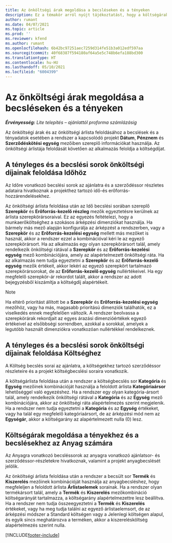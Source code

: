 ```yaml
---
title: Az önköltségi árak megoldása a becsléseken és a tényeken
description: Ez a témakör arról nyújt tájékoztatást, hogy a költségárakat hogyan használják a projektbecslésekhez, és a tényadatok hogyan lesznek megoldva.
author: rumant
ms.date: 04/07/2021
ms.topic: article
ms.prod: ''
ms.reviewer: kfend
ms.author: rumant
ms.openlocfilehash: 6b42bc97251aec7259d314fe51b3a012edf597aa
ms.sourcegitcommit: 40f68387f594180af64a5e5c748b6efa188bd300
ms.translationtype: HT
ms.contentlocale: hu-HU
ms.lasthandoff: 05/10/2021
ms.locfileid: "6004399"
---
```

# <a name="resolve-cost-prices-on-project-estimates-and-actuals"></a>Az önköltségi árak megoldása a becsléseken és a tényeken 

_**Érvényesség:** Lite telepítés – ajánlattól proforma számlázásig_

Az önköltségi árak és az önköltségi árlista feloldásához a becslések és a tényadatok esetében a rendszer a kapcsolódó projekt **Dátum**, **Pénznem** és **Szerződéskötési egység** mezőiben szereplő információkat használja. Az önköltségi árlistája feloldását követően az alkalmazás feloldja a költségdíjat.

## <a name="resolving-cost-rates-on-actual-and-estimate-lines-for-time"></a>A tényleges és a becslési sorok önköltségi díjainak feloldása Időhöz

Az Időre vonatkozó becslési sorok az ajánlatra és a szerződéssor részletes adataira hivatkoznak a projekthez tartozó idő-és erőforrás-hozzárendelésekhez.

Az önköltségi árlista feloldása után az Idő becslési sorában szereplő **Szerepkör** és **Erőforrás-kezelő részleg** mezők egyeztetésre kerülnek az árlista szerepkörársoraival. Ez az egyezés feltételezi, hogy a munkaerőköltséghez a szokásos árképzési dimenziókat használja. Ha bármely más mező alapján konfigurálja az árképzést a rendszerben, vagy a **Szerepkör** és az **Erőforrás-kezelési egység** mellett más mezőket is használ, akkor a rendszer ezzel a kombinációval kéri le az egyező szerepkörársort. Ha az alkalmazás egy olyan szerepkörársort talál, amely rendelkezik önköltségi rátával a **Szerepkör** és az **Erőforrás-kezelési egység** mező kombinációjára, amely az alapértelmezett önköltségi ráta. Ha az alkalmazás nem tudja egyeztetni a **Szerepkör** és az **Erőforrás-kezelő egység** mezők értékeit, akkor lekéri az egyező szerepkört tartalmazó szerepkörársorokat, de az **Erőforrás-kezelő egység** nullértékeivel. Ha egy megfelelő szerepkör-ár rekordot talált, akkor a rendszer az adott bejegyzésből kiszámítja a költségdíj alapértékeit. 

> [!NOTE]
> Ha eltérő prioritást állított be a **Szerepkör** és **Erőforrás-kezelési egység** mezőhöz, vagy ha más, magasabb prioritású dimenziók találhatók, ez a viselkedés ennek megfelelően változik. A rendszer beolvassa a szerepkörárak rekordjait az egyes árazási dimenzióértékek egyező értékeivel az elsőbbségi sorrendben, azokkal a sorokkal, amelyek a legutóbb használt dimenziókra vonatkozóan nullértékkel rendelkeznek.

## <a name="resolving-cost-rates-on-actual-and-estimate-lines-for-expense"></a>A tényleges és a becslési sorok önköltségi díjainak feloldása Költséghez

A Költség becslés sorai az ajánlatra, a költségekhez tartozó szerződéssor részleteire és a projekt költségbecslési soraira vonatkozik.

A költségárlista feloldása után a rendszer a költségbecslés sor **Kategória** és **Egység** mezőinek kombinációját használja a feloldott árlista **Kategóriaársor** lehetőséggel való egyezéshez. Ha a rendszer egy olyan kategória-ársort talál, amely rendelkezik önköltségi rátával a **Kategória** és az **Egység** mező kombinációjára, akkor az önköltségi ráta alapértelmezés szerint megjelenik. Ha a rendszer nem tudja egyeztetni a **Kategória** és az **Egység** értékeket, vagy ha talál egy megfelelő kategóriaársort, de az árképzési mód nem az **Egységár**, akkor a költségarány az alapértelmezett nulla (0) lesz.

## <a name="resolving-cost-rates-on-actual-and-estimate-lines-for-material"></a>Költségárak megoldása a tényekhez és a becslésekhez az Anyag számára

Az Anyagra vonatkozó becsléssorok az anyagra vonatkozó ajánlatsor- és szerződéssor-részletekre hivatkoznak, valamint a projekt anyagbecslését jelölik.

Az önköltségi árlista feloldása után a rendszer a becsült sor **Termék** és **Kiszerelés** mezőinek kombinációját használja az anyagbecsléshez, hogy megfeleljen a feloldott árlista **Árlistaelemek** sorainak. Ha a rendszer olyan termékársort talál, amely a **Termék** és **Kiszerelés** mezőkombináció költségarányát tartalmazza, a költségarány alapértelmezettre lesz beállítva. Ha a rendszer nem tudja összeegyeztetni a **Termék** és **Kiszerelés** értékeket, vagy ha meg tudja találni az egyező árlistaelemsort, de az árképzési módszer a Standard költségen vagy a Jelenlegi költségen alapul, és egyik sincs meghatározva a terméken, akkor a kiszerelésköltség alapértelmezés szerint nulla.


[!INCLUDE[footer-include](../../includes/footer-banner.md)]
